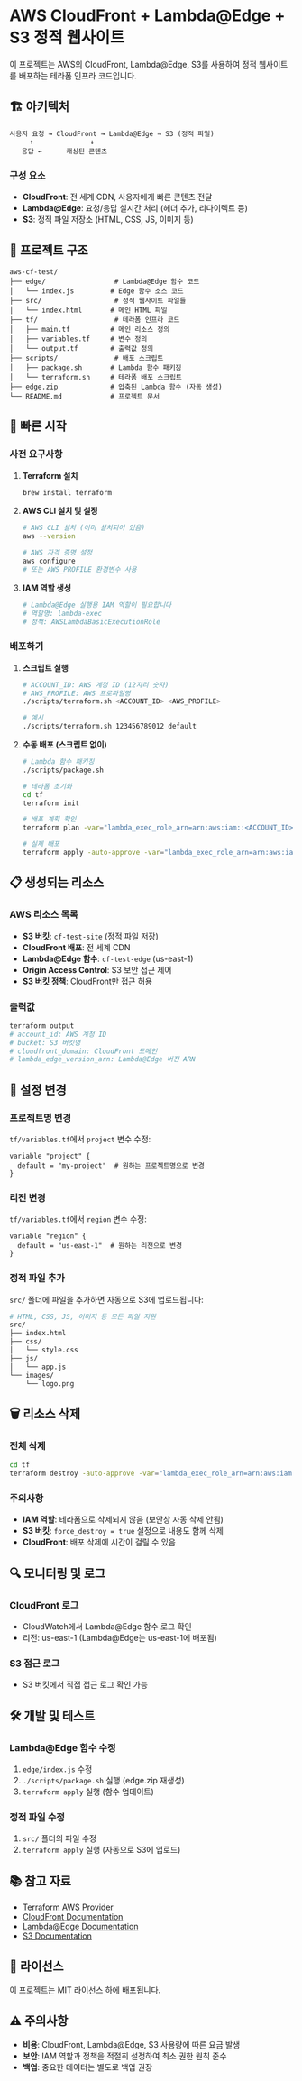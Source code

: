# AWS CloudFront + Lambda@Edge + S3 정적 웹사이트

이 프로젝트는 AWS의 CloudFront, Lambda@Edge, S3를 사용하여 정적 웹사이트를 배포하는 테라폼 인프라 코드입니다.

## 🏗️ 아키텍처

```
사용자 요청 → CloudFront → Lambda@Edge → S3 (정적 파일)
     ↑              ↓
   응답 ←      캐싱된 콘텐츠
```

### 구성 요소

- **CloudFront**: 전 세계 CDN, 사용자에게 빠른 콘텐츠 전달
- **Lambda@Edge**: 요청/응답 실시간 처리 (헤더 추가, 리다이렉트 등)
- **S3**: 정적 파일 저장소 (HTML, CSS, JS, 이미지 등)

## 📁 프로젝트 구조

```
aws-cf-test/
├── edge/                 # Lambda@Edge 함수 코드
│   └── index.js         # Edge 함수 소스 코드
├── src/                  # 정적 웹사이트 파일들
│   └── index.html       # 메인 HTML 파일
├── tf/                   # 테라폼 인프라 코드
│   ├── main.tf          # 메인 리소스 정의
│   ├── variables.tf     # 변수 정의
│   └── output.tf        # 출력값 정의
├── scripts/              # 배포 스크립트
│   ├── package.sh       # Lambda 함수 패키징
│   └── terraform.sh     # 테라폼 배포 스크립트
├── edge.zip             # 압축된 Lambda 함수 (자동 생성)
└── README.md            # 프로젝트 문서
```

## 🚀 빠른 시작

### 사전 요구사항

1. **Terraform 설치**

   ```bash
   brew install terraform
   ```

2. **AWS CLI 설치 및 설정**

   ```bash
   # AWS CLI 설치 (이미 설치되어 있음)
   aws --version

   # AWS 자격 증명 설정
   aws configure
   # 또는 AWS_PROFILE 환경변수 사용
   ```

3. **IAM 역할 생성**
   ```bash
   # Lambda@Edge 실행용 IAM 역할이 필요합니다
   # 역할명: lambda-exec
   # 정책: AWSLambdaBasicExecutionRole
   ```

### 배포하기

1. **스크립트 실행**

   ```bash
   # ACCOUNT_ID: AWS 계정 ID (12자리 숫자)
   # AWS_PROFILE: AWS 프로파일명
   ./scripts/terraform.sh <ACCOUNT_ID> <AWS_PROFILE>

   # 예시
   ./scripts/terraform.sh 123456789012 default
   ```

2. **수동 배포 (스크립트 없이)**

   ```bash
   # Lambda 함수 패키징
   ./scripts/package.sh

   # 테라폼 초기화
   cd tf
   terraform init

   # 배포 계획 확인
   terraform plan -var="lambda_exec_role_arn=arn:aws:iam::<ACCOUNT_ID>:role/lambda-exec"

   # 실제 배포
   terraform apply -auto-approve -var="lambda_exec_role_arn=arn:aws:iam::<ACCOUNT_ID>:role/lambda-exec"
   ```

## 📋 생성되는 리소스

### AWS 리소스 목록

- **S3 버킷**: `cf-test-site` (정적 파일 저장)
- **CloudFront 배포**: 전 세계 CDN
- **Lambda@Edge 함수**: `cf-test-edge` (us-east-1)
- **Origin Access Control**: S3 보안 접근 제어
- **S3 버킷 정책**: CloudFront만 접근 허용

### 출력값

```bash
terraform output
# account_id: AWS 계정 ID
# bucket: S3 버킷명
# cloudfront_domain: CloudFront 도메인
# lambda_edge_version_arn: Lambda@Edge 버전 ARN
```

## 🔧 설정 변경

### 프로젝트명 변경

`tf/variables.tf`에서 `project` 변수 수정:

```hcl
variable "project" {
  default = "my-project"  # 원하는 프로젝트명으로 변경
}
```

### 리전 변경

`tf/variables.tf`에서 `region` 변수 수정:

```hcl
variable "region" {
  default = "us-east-1"  # 원하는 리전으로 변경
}
```

### 정적 파일 추가

`src/` 폴더에 파일을 추가하면 자동으로 S3에 업로드됩니다:

```bash
# HTML, CSS, JS, 이미지 등 모든 파일 지원
src/
├── index.html
├── css/
│   └── style.css
├── js/
│   └── app.js
└── images/
    └── logo.png
```

## 🗑️ 리소스 삭제

### 전체 삭제

```bash
cd tf
terraform destroy -auto-approve -var="lambda_exec_role_arn=arn:aws:iam::<ACCOUNT_ID>:role/lambda-exec"
```

### 주의사항

- **IAM 역할**: 테라폼으로 삭제되지 않음 (보안상 자동 삭제 안됨)
- **S3 버킷**: `force_destroy = true` 설정으로 내용도 함께 삭제
- **CloudFront**: 배포 삭제에 시간이 걸릴 수 있음

## 🔍 모니터링 및 로그

### CloudFront 로그

- CloudWatch에서 Lambda@Edge 함수 로그 확인
- 리전: us-east-1 (Lambda@Edge는 us-east-1에 배포됨)

### S3 접근 로그

- S3 버킷에서 직접 접근 로그 확인 가능

## 🛠️ 개발 및 테스트

### Lambda@Edge 함수 수정

1. `edge/index.js` 수정
2. `./scripts/package.sh` 실행 (edge.zip 재생성)
3. `terraform apply` 실행 (함수 업데이트)

### 정적 파일 수정

1. `src/` 폴더의 파일 수정
2. `terraform apply` 실행 (자동으로 S3에 업로드)

## 📚 참고 자료

- [Terraform AWS Provider](https://registry.terraform.io/providers/hashicorp/aws/latest/docs)
- [CloudFront Documentation](https://docs.aws.amazon.com/cloudfront/)
- [Lambda@Edge Documentation](https://docs.aws.amazon.com/lambda/latest/dg/lambda-edge.html)
- [S3 Documentation](https://docs.aws.amazon.com/s3/)

## 📄 라이선스

이 프로젝트는 MIT 라이선스 하에 배포됩니다.

## ⚠️ 주의사항

- **비용**: CloudFront, Lambda@Edge, S3 사용량에 따른 요금 발생
- **보안**: IAM 역할과 정책을 적절히 설정하여 최소 권한 원칙 준수
- **백업**: 중요한 데이터는 별도로 백업 권장
